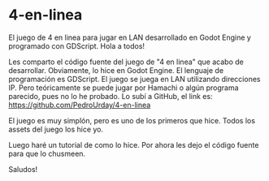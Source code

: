 # 4-en-linea
El juego de 4 en linea para jugar en LAN desarrollado en Godot Engine y programado con GDScript.
Hola a todos!

Les comparto el código fuente del juego de "4 en linea" que acabo de desarrollar. Obviamente, lo hice en Godot Engine. El lenguaje de programación es GDScript. El juego se juega en LAN utilizando direcciones IP. Pero teóricamente se puede jugar por Hamachi o algún programa parecido, pues no lo he probado. Lo subí a GitHub, el link es: https://github.com/PedroUrday/4-en-linea

El juego es muy simplón, pero es uno de los primeros que hice. Todos los assets del juego los hice yo.

Luego haré un tutorial de como lo hice. Por ahora les dejo el código fuente para que lo chusmeen.

Saludos!
